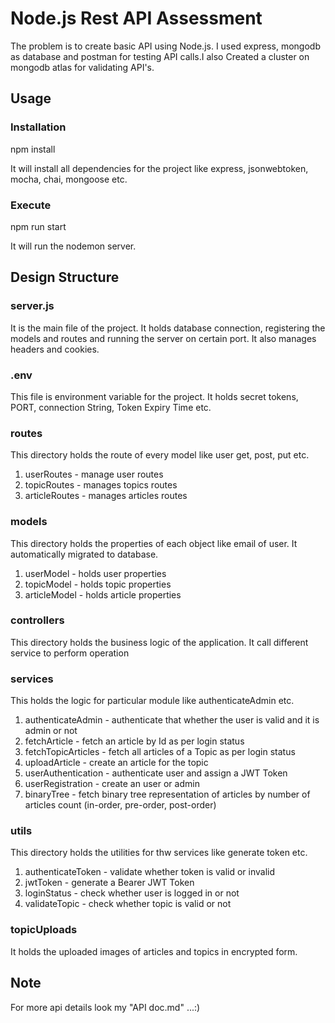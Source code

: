 # Node.js Rest API Assessment

The problem is to create basic API using Node.js. I used express, mongodb as database and postman for testing API calls.I also Created a cluster on mongodb atlas for validating API's.

## Usage

### Installation

npm install

It will install all dependencies for the project like express, jsonwebtoken, mocha, chai, mongoose etc.

### Execute

npm run start

It will run the nodemon server.

## Design Structure

### server.js

It is the main file of the project. It holds database connection, registering the models and routes and running the server on certain port. It also manages headers and cookies.

### .env

This file is environment variable for the project. It holds secret tokens, PORT, connection String, Token Expiry Time etc.

### routes

This directory holds the route of every model like user get, post, put etc.

1. userRoutes - manage user routes
2. topicRoutes - manages topics routes
3. articleRoutes - manages articles routes

### models

This directory holds the properties of each object like email of user. It automatically migrated to database.

1. userModel - holds user properties
2. topicModel - holds topic properties
3. articleModel - holds article properties

### controllers

This directory holds the business logic of the application. It call different service to perform operation

### services

This holds the logic for particular module like authenticateAdmin etc.

1. authenticateAdmin - authenticate that whether the user is valid and it is admin or not
2. fetchArticle - fetch an article by Id as per login status
3. fetchTopicArticles - fetch all articles of a Topic as per login status
4. uploadArticle - create an article for the topic
5. userAuthentication - authenticate user and assign a JWT Token
6. userRegistration - create an user or admin
7. binaryTree - fetch binary tree representation of articles by number of articles count (in-order, pre-order, post-order)

### utils

This directory holds the utilities for thw services like generate token etc.

1. authenticateToken - validate whether token is valid or invalid
2. jwtToken - generate a Bearer JWT Token
3. loginStatus - check whether user is logged in or not
4. validateTopic - check whether topic is valid or not

### topicUploads

It holds the uploaded images of articles and topics in encrypted form.


## Note 

For more api details look my "API doc.md" ...:)